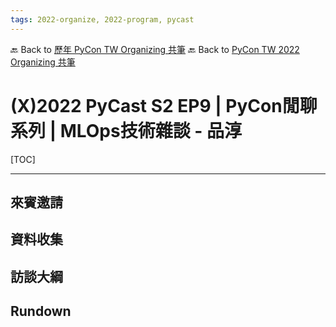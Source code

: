 ```yaml
---
tags: 2022-organize, 2022-program, pycast
---
```


🔙 Back to [歷年 PyCon TW Organizing 共筆](/ryPr7SFyP/%2FHM5mHCFKQCu7-W5ea8ITcw%3Fview)
🔙 Back to [PyCon TW 2022 Organizing 共筆](/rkk3KQ_VY)

# (X)2022 PyCast S2 EP9 | PyCon閒聊系列 | MLOps技術雜談 - 品淳

[TOC]

---

## 來賓邀請


## 資料收集


## 訪談大綱


## Rundown